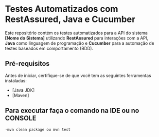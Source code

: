 # Testes Automatizados com RestAssured, Java e Cucumber

Este repositório contém os testes automatizados para a API do sistema **[Nome do Sistema]** utilizando **RestAssured** para interações com a API, **Java** como linguagem de programação e **Cucumber** para a automação de testes baseados em comportamento (BDD).

## Pré-requisitos

Antes de iniciar, certifique-se de que você tem as seguintes ferramentas instaladas:

- [Java JDK]
- [Maven]

## Para executar faça o comando na IDE ou no CONSOLE
    -mvn clean package ou mvn test


